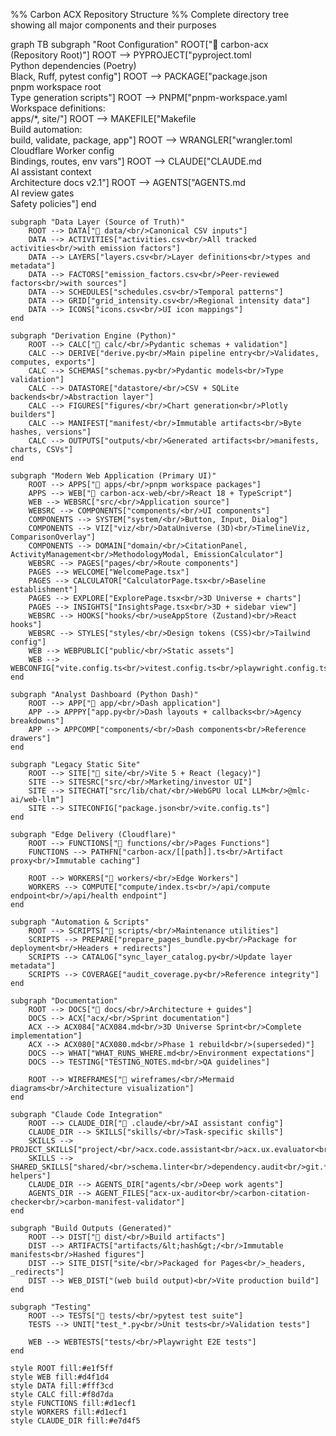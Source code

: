 %% Carbon ACX Repository Structure
%% Complete directory tree showing all major components and their purposes

graph TB
    subgraph "Root Configuration"
        ROOT["📁 carbon-acx<br/>(Repository Root)"]
        ROOT --> PYPROJECT["pyproject.toml<br/>Python dependencies (Poetry)<br/>Black, Ruff, pytest config"]
        ROOT --> PACKAGE["package.json<br/>pnpm workspace root<br/>Type generation scripts"]
        ROOT --> PNPM["pnpm-workspace.yaml<br/>Workspace definitions:<br/>apps/*, site/"]
        ROOT --> MAKEFILE["Makefile<br/>Build automation:<br/>build, validate, package, app"]
        ROOT --> WRANGLER["wrangler.toml<br/>Cloudflare Worker config<br/>Bindings, routes, env vars"]
        ROOT --> CLAUDE["CLAUDE.md<br/>AI assistant context<br/>Architecture docs v2.1"]
        ROOT --> AGENTS["AGENTS.md<br/>AI review gates<br/>Safety policies"]
    end

    subgraph "Data Layer (Source of Truth)"
        ROOT --> DATA["📁 data/<br/>Canonical CSV inputs"]
        DATA --> ACTIVITIES["activities.csv<br/>All tracked activities<br/>with emission factors"]
        DATA --> LAYERS["layers.csv<br/>Layer definitions<br/>types and metadata"]
        DATA --> FACTORS["emission_factors.csv<br/>Peer-reviewed factors<br/>with sources"]
        DATA --> SCHEDULES["schedules.csv<br/>Temporal patterns"]
        DATA --> GRID["grid_intensity.csv<br/>Regional intensity data"]
        DATA --> ICONS["icons.csv<br/>UI icon mappings"]
    end

    subgraph "Derivation Engine (Python)"
        ROOT --> CALC["📁 calc/<br/>Pydantic schemas + validation"]
        CALC --> DERIVE["derive.py<br/>Main pipeline entry<br/>Validates, computes, exports"]
        CALC --> SCHEMAS["schemas.py<br/>Pydantic models<br/>Type validation"]
        CALC --> DATASTORE["datastore/<br/>CSV + SQLite backends<br/>Abstraction layer"]
        CALC --> FIGURES["figures/<br/>Chart generation<br/>Plotly builders"]
        CALC --> MANIFEST["manifest/<br/>Immutable artifacts<br/>Byte hashes, versions"]
        CALC --> OUTPUTS["outputs/<br/>Generated artifacts<br/>manifests, charts, CSVs"]
    end

    subgraph "Modern Web Application (Primary UI)"
        ROOT --> APPS["📁 apps/<br/>pnpm workspace packages"]
        APPS --> WEB["📁 carbon-acx-web/<br/>React 18 + TypeScript"]
        WEB --> WEBSRC["src/<br/>Application source"]
        WEBSRC --> COMPONENTS["components/<br/>UI components"]
        COMPONENTS --> SYSTEM["system/<br/>Button, Input, Dialog"]
        COMPONENTS --> VIZ["viz/<br/>DataUniverse (3D)<br/>TimelineViz, ComparisonOverlay"]
        COMPONENTS --> DOMAIN["domain/<br/>CitationPanel, ActivityManagement<br/>MethodologyModal, EmissionCalculator"]
        WEBSRC --> PAGES["pages/<br/>Route components"]
        PAGES --> WELCOME["WelcomePage.tsx"]
        PAGES --> CALCULATOR["CalculatorPage.tsx<br/>Baseline establishment"]
        PAGES --> EXPLORE["ExplorePage.tsx<br/>3D Universe + charts"]
        PAGES --> INSIGHTS["InsightsPage.tsx<br/>3D + sidebar view"]
        WEBSRC --> HOOKS["hooks/<br/>useAppStore (Zustand)<br/>React hooks"]
        WEBSRC --> STYLES["styles/<br/>Design tokens (CSS)<br/>Tailwind config"]
        WEB --> WEBPUBLIC["public/<br/>Static assets"]
        WEB --> WEBCONFIG["vite.config.ts<br/>vitest.config.ts<br/>playwright.config.ts"]
    end

    subgraph "Analyst Dashboard (Python Dash)"
        ROOT --> APP["📁 app/<br/>Dash application"]
        APP --> APPPY["app.py<br/>Dash layouts + callbacks<br/>Agency breakdowns"]
        APP --> APPCOMP["components/<br/>Dash components<br/>Reference drawers"]
    end

    subgraph "Legacy Static Site"
        ROOT --> SITE["📁 site/<br/>Vite 5 + React (legacy)"]
        SITE --> SITESRC["src/<br/>Marketing/investor UI"]
        SITE --> SITECHAT["src/lib/chat/<br/>WebGPU local LLM<br/>@mlc-ai/web-llm"]
        SITE --> SITECONFIG["package.json<br/>vite.config.ts"]
    end

    subgraph "Edge Delivery (Cloudflare)"
        ROOT --> FUNCTIONS["📁 functions/<br/>Pages Functions"]
        FUNCTIONS --> PATHFN["carbon-acx/[[path]].ts<br/>Artifact proxy<br/>Immutable caching"]

        ROOT --> WORKERS["📁 workers/<br/>Edge Workers"]
        WORKERS --> COMPUTE["compute/index.ts<br/>/api/compute endpoint<br/>/api/health endpoint"]
    end

    subgraph "Automation & Scripts"
        ROOT --> SCRIPTS["📁 scripts/<br/>Maintenance utilities"]
        SCRIPTS --> PREPARE["prepare_pages_bundle.py<br/>Package for deployment<br/>Headers + redirects"]
        SCRIPTS --> CATALOG["sync_layer_catalog.py<br/>Update layer metadata"]
        SCRIPTS --> COVERAGE["audit_coverage.py<br/>Reference integrity"]
    end

    subgraph "Documentation"
        ROOT --> DOCS["📁 docs/<br/>Architecture + guides"]
        DOCS --> ACX["acx/<br/>Sprint documentation"]
        ACX --> ACX084["ACX084.md<br/>3D Universe Sprint<br/>Complete implementation"]
        ACX --> ACX080["ACX080.md<br/>Phase 1 rebuild<br/>(superseded)"]
        DOCS --> WHAT["WHAT_RUNS_WHERE.md<br/>Environment expectations"]
        DOCS --> TESTING["TESTING_NOTES.md<br/>QA guidelines"]

        ROOT --> WIREFRAMES["📁 wireframes/<br/>Mermaid diagrams<br/>Architecture visualization"]
    end

    subgraph "Claude Code Integration"
        ROOT --> CLAUDE_DIR["📁 .claude/<br/>AI assistant config"]
        CLAUDE_DIR --> SKILLS["skills/<br/>Task-specific skills"]
        SKILLS --> PROJECT_SKILLS["project/<br/>acx.code.assistant<br/>acx.ux.evaluator<br/>carbon.data.qa"]
        SKILLS --> SHARED_SKILLS["shared/<br/>schema.linter<br/>dependency.audit<br/>git.* helpers"]
        CLAUDE_DIR --> AGENTS_DIR["agents/<br/>Deep work agents"]
        AGENTS_DIR --> AGENT_FILES["acx-ux-auditor<br/>carbon-citation-checker<br/>carbon-manifest-validator"]
    end

    subgraph "Build Outputs (Generated)"
        ROOT --> DIST["📁 dist/<br/>Build artifacts"]
        DIST --> ARTIFACTS["artifacts/&lt;hash&gt;/<br/>Immutable manifests<br/>Hashed figures"]
        DIST --> SITE_DIST["site/<br/>Packaged for Pages<br/>_headers, _redirects"]
        DIST --> WEB_DIST["(web build output)<br/>Vite production build"]
    end

    subgraph "Testing"
        ROOT --> TESTS["📁 tests/<br/>pytest test suite"]
        TESTS --> UNIT["test_*.py<br/>Unit tests<br/>Validation tests"]

        WEB --> WEBTESTS["tests/<br/>Playwright E2E tests"]
    end

    style ROOT fill:#e1f5ff
    style WEB fill:#d4f1d4
    style DATA fill:#fff3cd
    style CALC fill:#f8d7da
    style FUNCTIONS fill:#d1ecf1
    style WORKERS fill:#d1ecf1
    style CLAUDE_DIR fill:#e7d4f5
